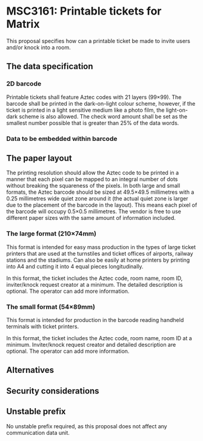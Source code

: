 # MSC3161: Printable tickets for Matrix

This proposal specifies how can a printable ticket be made to invite users and/or knock into a room.

## The data specification

### 2D barcode

Printable tickets shall feature Aztec codes with 21 layers (99×99). The barcode shall be printed in the
dark-on-light colour scheme, however, if the ticket is printed in a light sensitive medium like a photo
film, the light-on-dark scheme is also allowed. The check word amount shall be set as the smallest number
possible that is greater than 25% of the data words.

### Data to be embedded within barcode



## The paper layout

The printing resolution should allow the Aztec code to be printed in a manner that each pixel can be
mapped to an integral number of dots without breaking the squareness of the pixels. In both large and
small formats, the Aztec barcode should be sized at 49.5×49.5 millimetres with a 0.25 millimetres wide
quiet zone around it (the actual quiet zone is larger due to the placement of the barcode in the
layout). This means each pixel of the barcode will occupy 0.5×0.5 millimetres. The vendor is free to
use different paper sizes with the same amount of information included.

### The large format (210×74mm)

This format is intended for easy mass production in the types of large ticket printers that are used
at the turnstiles and ticket offices of airports, railway stations and the stadiums. Can also be easily
at home printers by printing into A4 and cutting it into 4 equal pieces longitudinally.

In this format, the ticket includes the Aztec code, room name, room ID, inviter/knock request creator
at a minimum. The detailed description is optional. The operator can add more information.

### The small format (54×89mm)

This format is intended for production in the barcode reading handheld terminals with ticket printers.

In this format, the ticket includes the Aztec code, room name, room ID at a minimum. Inviter/knock request
creator and detailed description are optional. The operator can add more information.

## Alternatives


## Security considerations

## Unstable prefix

No unstable prefix required, as this proposal does not affect any communication data unit.

